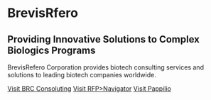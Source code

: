 # BrevisRfero

## Providing Innovative Solutions to Complex Biologics Programs

BrevisRefero Corporation provides biotech consulting services and solutions to leading biotech companies worldwide.

[Visit BRC Consoluting](https://www.brevisrefero.com/consulting)
[Visit RFP>Navigator](https://www.rfpnavigator.com/)
[Visit Pappilio](https://www.pappilio.com/)
